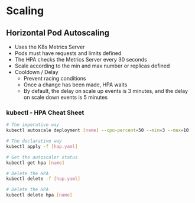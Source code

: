 # Scaling

## Horizontal Pod Autoscaling

- Uses the K8s Metrics Server
- Pods must have requests and limits defined
- The HPA checks the Metrics Server every 30 seconds
- Scale according to the min and max number or replicas defined
- Cooldown / Delay
  - Prevent racing conditions
  - Once a change has been made, HPA waits
  - By default, the delay on scale up events is 3 minutes, and the delay on scale down events is 5 minutes

### kubectl - HPA Cheat Sheet

```bash
# The imperative way
kubectl autoscale deployment [name] --cpu-percent=50 --min=3 --max=10

# The declarative way
kubectl apply -f [hap.yaml]

# Get the autoscaler status
kubectl get hpa [name]

# Delete the HPA
kubectl delete -f [hap.yaml]

# Delete the HPA
kubectl delete hpa [name]
```

